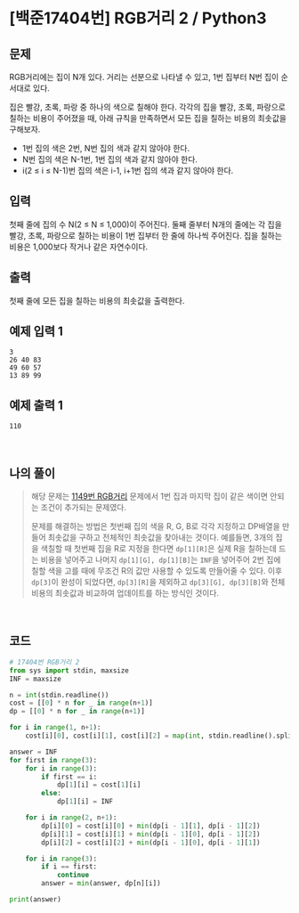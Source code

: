 # [백준17404번] RGB거리 2 / Python3

## 문제

RGB거리에는 집이 N개 있다. 거리는 선분으로 나타낼 수 있고, 1번 집부터 N번 집이 순서대로 있다.

집은 빨강, 초록, 파랑 중 하나의 색으로 칠해야 한다. 각각의 집을 빨강, 초록, 파랑으로 칠하는 비용이 주어졌을 때, 아래 규칙을 만족하면서 모든 집을 칠하는 비용의 최솟값을 구해보자.

- 1번 집의 색은 2번, N번 집의 색과 같지 않아야 한다.
- N번 집의 색은 N-1번, 1번 집의 색과 같지 않아야 한다.
- i(2 ≤ i ≤ N-1)번 집의 색은 i-1, i+1번 집의 색과 같지 않아야 한다.

## 입력

첫째 줄에 집의 수 N(2 ≤ N ≤ 1,000)이 주어진다. 둘째 줄부터 N개의 줄에는 각 집을 빨강, 초록, 파랑으로 칠하는 비용이 1번 집부터 한 줄에 하나씩 주어진다. 집을 칠하는 비용은 1,000보다 작거나 같은 자연수이다.

## 출력

첫째 줄에 모든 집을 칠하는 비용의 최솟값을 출력한다.

## 예제 입력 1

```
3
26 40 83
49 60 57
13 89 99
```

## 예제 출력 1

```
110
```

<br>

## 나의 풀이

> 해당 문제는 [1149번 RGB거리](https://www.acmicpc.net/problem/1149) 문제에서 1번 집과 마지막 집이 같은 색이면 안되는 조건이 추가되는 문제였다. 
>
> 문제를 해결하는 방법은 첫번째 집의 색을 R, G, B로 각각 지정하고 DP배열을 만들어 최솟값을 구하고 전체적인 최솟값을 찾아내는 것이다. 예를들면, 3개의 집을 색칠할 때 첫번째 집을 R로 지정을 한다면 `dp[1][R]`은 실제 R을 칠하는데 드는 비용을 넣어주고 나머지 `dp[1][G], dp[1][B]`는 `INF`을 넣어주어 2번 집에 칠할 색을 고를 때에 무조건 R의 값만 사용할 수 있도록 만들어줄 수 있다. 이후 `dp[3]`이 완성이 되었다면, `dp[3][R]`을 제외하고 `dp[3][G], dp[3][B]`와 전체 비용의 최솟값과 비교하여 업데이트를 하는 방식인 것이다.

<br>

## 코드

```python
# 17404번 RGB거리 2
from sys import stdin, maxsize
INF = maxsize

n = int(stdin.readline())
cost = [[0] * n for _ in range(n+1)]
dp = [[0] * n for _ in range(n+1)]

for i in range(1, n+1):
    cost[i][0], cost[i][1], cost[i][2] = map(int, stdin.readline().split())

answer = INF
for first in range(3):
    for i in range(3):
        if first == i:
            dp[1][i] = cost[1][i]
        else:
            dp[1][i] = INF

    for i in range(2, n+1):
        dp[i][0] = cost[i][0] + min(dp[i - 1][1], dp[i - 1][2])
        dp[i][1] = cost[i][1] + min(dp[i - 1][0], dp[i - 1][2])
        dp[i][2] = cost[i][2] + min(dp[i - 1][0], dp[i - 1][1])

    for i in range(3):
        if i == first:
            continue
        answer = min(answer, dp[n][i])

print(answer)

```

